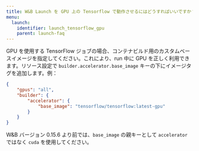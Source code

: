 ```yaml
---
title: W&B Launch を GPU 上の Tensorflow で動作させるにはどうすればいいですか？
menu:
  launch:
    identifier: launch_tensorflow_gpu
    parent: launch-faq
---
```


GPU を使用する TensorFlow ジョブの場合、コンテナビルド用のカスタムベースイメージを指定してください。これにより、run 中に GPU を正しく利用できます。リソース設定で `builder.accelerator.base_image` キーの下にイメージタグを追加します。例：

```json
{
    "gpus": "all",
    "builder": {
        "accelerator": {
            "base_image": "tensorflow/tensorflow:latest-gpu"
        }
    }
}
```

W&B バージョン 0.15.6 より前では、`base_image` の親キーとして `accelerator` ではなく `cuda` を使用してください。